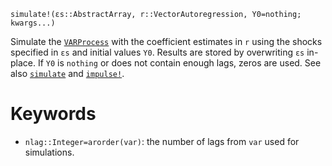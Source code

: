 ```
simulate!(εs::AbstractArray, r::VectorAutoregression, Y0=nothing; kwargs...)
```

Simulate the [`VARProcess`](@ref) with the coefficient estimates in `r` using the shocks specified in `εs` and initial values `Y0`. Results are stored by overwriting `εs` in-place. If `Y0` is `nothing` or does not contain enough lags, zeros are used. See also [`simulate`](@ref) and [`impulse!`](@ref).

# Keywords

  * `nlag::Integer=arorder(var)`: the number of lags from `var` used for simulations.
